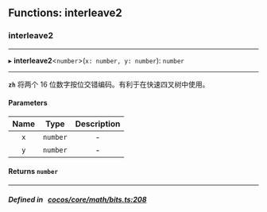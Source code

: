 ## Functions: interleave2

### interleave2


___
▸ **interleave2**<`number`\>(`x: number, y: number`): `number`
___


**`zh`** 将两个 16 位数字按位交错编码。有利于在快速四叉树中使用。




#### Parameters

| Name | Type | Description |
| :------: | :------: | :------: |
| `x` | `number` | - |
| `y` | `number` | - |

#### Returns `number` 
___


##### Defined in &nbsp;   [cocos/core/math/bits.ts:208](https://github.com/cocos-creator/engine/blob/c7bf6b8a9/cocos/core/math/bits.ts#L208)&nbsp;
